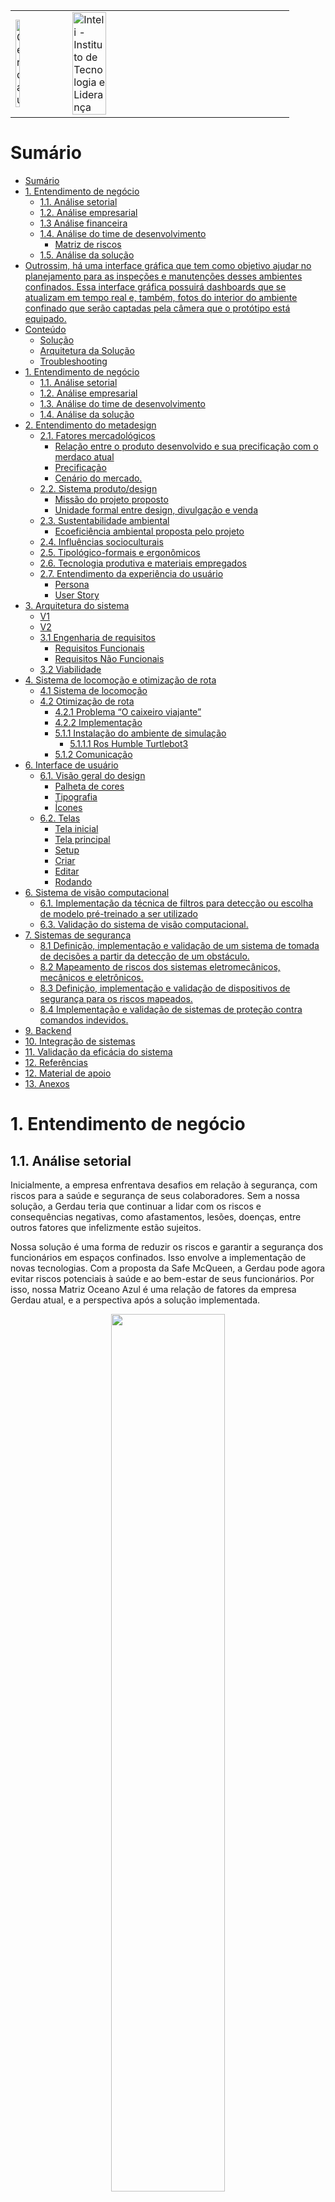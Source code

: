 <table>
<tr>
<td>
<a href= "https://www2.gerdau.com.br/"><img src="https://upload.wikimedia.org/wikipedia/commons/thumb/8/89/Gerdau_logo_%282011%29.svg/1200px-Gerdau_logo_%282011%29.svg.png" alt="Gerdau" border="0" width="30%"></a>
</td>
<td><a href= "https://www.inteli.edu.br/"><img src="https://www.inteli.edu.br/wp-content/uploads/2021/08/20172028/marca_1-2.png" alt="Inteli - Instituto de Tecnologia e Liderança" border="0" width="40%"></a>
</td>
</tr>
</table>

# Sumário

- [Sumário](#sumário)
- [1. Entendimento de negócio](#1-entendimento-de-negócio)
  - [1.1. Análise setorial](#11-análise-setorial)
  - [1.2. Análise empresarial](#12-análise-empresarial)
  - [1.3 Análise financeira](#13-análise-financeira)
  - [1.4. Análise do time de desenvolvimento](#14-análise-do-time-de-desenvolvimento)
      - [Matriz de riscos](#matriz-de-riscos)
  - [1.5. Análise da solução](#15-análise-da-solução)
- [Outrossim, há uma interface gráfica que tem como objetivo ajudar no planejamento para as inspeções e manutenções desses ambientes confinados. Essa interface gráfica possuirá dashboards que se atualizam em tempo real e, também, fotos do interior do ambiente confinado que serão captadas pela câmera que o protótipo está equipado.](#outrossim-há-uma-interface-gráfica-que-tem-como-objetivo-ajudar-no-planejamento-para-as-inspeções-e-manutenções-desses-ambientes-confinados-essa-interface-gráfica-possuirá-dashboards-que-se-atualizam-em-tempo-real-e-também-fotos-do-interior-do-ambiente-confinado-que-serão-captadas-pela-câmera-que-o-protótipo-está-equipado)
- [Conteúdo](#conteúdo)
    - [Solução](#solução)
    - [Arquitetura da Solução](#arquitetura-da-solução)
    - [Troubleshooting](#troubleshooting)
- [1. Entendimento de negócio](#1-entendimento-de-negócio-1)
  - [1.1. Análise setorial](#11-análise-setorial-1)
  - [1.2. Análise empresarial](#12-análise-empresarial-1)
  - [1.3. Análise do time de desenvolvimento](#13-análise-do-time-de-desenvolvimento)
  - [1.4. Análise da solução](#14-análise-da-solução)
- [2. Entendimento do metadesign](#2-entendimento-do-metadesign)
  - [2.1. Fatores mercadológicos](#21-fatores-mercadológicos)
      - [Relação entre o produto desenvolvido e sua precificação com o merdaco atual](#relação-entre-o-produto-desenvolvido-e-sua-precificação-com-o-merdaco-atual)
      - [Precificação](#precificação)
    - [Cenário do mercado.](#cenário-do-mercado)
  - [2.2. Sistema produto/design](#22-sistema-produtodesign)
      - [Missão do projeto proposto](#missão-do-projeto-proposto)
      - [Unidade formal entre design, divulgação e venda](#unidade-formal-entre-design-divulgação-e-venda)
  - [2.3. Sustentabilidade ambiental](#23-sustentabilidade-ambiental)
      - [Ecoeficiência ambiental proposta pelo projeto](#ecoeficiência-ambiental-proposta-pelo-projeto)
  - [2.4. Influências socioculturais](#24-influências-socioculturais)
  - [2.5. Tipológico-formais e ergonômicos](#25-tipológico-formais-e-ergonômicos)
  - [2.6. Tecnologia produtiva e materiais empregados](#26-tecnologia-produtiva-e-materiais-empregados)
  - [2.7. Entendimento da experiência do usuário](#27-entendimento-da-experiência-do-usuário)
    - [Persona](#persona)
    - [User Story](#user-story)
- [3. Arquitetura do sistema](#3-arquitetura-do-sistema)
    - [V1](#v1)
    - [V2](#v2)
  - [3.1 Engenharia de requisitos](#31-engenharia-de-requisitos)
    - [Requisitos Funcionais](#requisitos-funcionais)
    - [Requisitos Não Funcionais](#requisitos-não-funcionais)
  - [3.2 Viabilidade](#32-viabilidade)
- [4. Sistema de locomoção e otimização de rota](#4-sistema-de-locomoção-e-otimização-de-rota)
  - [4.1 Sistema de locomoção](#41-sistema-de-locomoção)
  - [4.2 Otimização de rota](#42-otimização-de-rota)
    - [4.2.1 Problema “O caixeiro viajante”](#421-problema-o-caixeiro-viajante)
    - [4.2.2 Implementação](#422-implementação)
    - [5.1.1 Instalação do ambiente de simulação](#511-instalação-do-ambiente-de-simulação)
      - [5.1.1.1 Ros Humble Turtlebot3](#5111-ros-humble-turtlebot3)
    - [5.1.2 Comunicação](#512-comunicação)
- [6. Interface de usuário](#6-interface-de-usuário)
  - [6.1. Visão geral do design](#61-visão-geral-do-design)
      - [Palheta de cores](#palheta-de-cores)
      - [Tipografia](#tipografia)
      - [Ícones](#ícones)
  - [6.2. Telas](#62-telas)
      - [Tela inicial](#tela-inicial)
      - [Tela principal](#tela-principal)
      - [Setup](#setup)
      - [Criar](#criar)
      - [Editar](#editar)
      - [Rodando](#rodando)
- [6. Sistema de visão computacional](#6-sistema-de-visão-computacional)
  - [6.1. Implementação da técnica de filtros para detecção ou escolha de modelo pré-treinado a ser utilizado](#61-implementação-da-técnica-de-filtros-para-detecção-ou-escolha-de-modelo-pré-treinado-a-ser-utilizado)
  - [6.3. Validação do sistema de visão computacional.](#63-validação-do-sistema-de-visão-computacional)
- [7. Sistemas de segurança](#7-sistemas-de-segurança)
  - [8.1 Definição, implementação e validação de um sistema de tomada de decisões a partir da detecção de um obstáculo.](#81-definição-implementação-e-validação-de-um-sistema-de-tomada-de-decisões-a-partir-da-detecção-de-um-obstáculo)
  - [8.2 Mapeamento de riscos dos sistemas eletromecânicos, mecânicos e eletrônicos.](#82-mapeamento-de-riscos-dos-sistemas-eletromecânicos-mecânicos-e-eletrônicos)
  - [8.3 Definição, implementação e validação de dispositivos de segurança para os riscos mapeados.](#83-definição-implementação-e-validação-de-dispositivos-de-segurança-para-os-riscos-mapeados)
  - [8.4 Implementação e validação de sistemas de proteção contra comandos indevidos.](#84-implementação-e-validação-de-sistemas-de-proteção-contra-comandos-indevidos)
- [9. Backend](#9-backend)
- [10. Integração de sistemas](#10-integração-de-sistemas)
- [11. Validação da eficácia do sistema](#11-validação-da-eficácia-do-sistema)
- [12. Referências](#12-referências)
- [12. Material de apoio](#12-material-de-apoio)
- [13. Anexos](#13-anexos)

# 1. Entendimento de negócio

## 1.1. Análise setorial

<p>Inicialmente, a empresa enfrentava desafios em relação à segurança, com riscos para a saúde e segurança de seus colaboradores. Sem a nossa solução, a Gerdau teria que continuar a lidar com os riscos e consequências negativas, como afastamentos, lesões, doenças, entre outros fatores que infelizmente estão sujeitos.</p>
<p>Nossa solução é uma forma de reduzir os riscos e garantir a segurança dos funcionários em espaços confinados. Isso envolve a implementação de novas tecnologias. Com a proposta da Safe McQueen, a Gerdau pode agora evitar riscos potenciais à saúde e ao bem-estar de seus funcionários. Por isso, nossa Matriz Oceano Azul é uma relação de fatores da empresa Gerdau atual, e a perspectiva após a solução implementada.</P>

<p align="center"><img src="https://github.com/2023M6T2-Inteli/Grupo02/blob/main/media/artefatos_negocios/matriz_oceano_azul-1.png" width="60%"></p>
<ul>
  <li><b>Reduzir</b></li>
  Inovação: Reduzir a necessidade de equipamentos ou processos obsoletos no processo.<br>
  Segurança: Reduzir riscos e situações de perigo que os colaboradores enfrentam 
  
  <li><b>Eliminar</b></li>
  Sustentabilidade: Eliminar o uso de materiais prejudiciais ao meio ambiente na solução, utilizando materiais sustentáveis e com baixo impacto ambiental.
  
  <li><b>Aumentar</b></li>
  Tecnologia: Oferecer uma solução com tecnologia de ponta que facilite o trabalho dos funcionários.<br>
  Segurança: Aumentar a eficiência da solução no que se refere à segurança dos funcionários em espaços confinados.<br>
  Custos: Pode haver um aumento no custo inicial de implementação, porém, a longo prazo, a empresa terá redução de riscos e pode trazer benefícios para a imagem da empresa e, consequentemente, suas receitas.<br>
  Qualidade: A qualidade do serviço pode não aumentar. Todavia, a qualidade da experiência do funcionário pode ser aumentada, já que eles terão mais confiança e segurança em seu trabalho.
  
  
  <li><b>Criar</b></li>
  Perenidade: Criar uma solução que seja durável e de fácil manutenção.<br>
  Conforto: Criar um ambiente de trabalho mais confortável para os funcionários que precisam trabalhar em espaços confinados. Já que a segurança em ambientes confinados pode ser uma fonte de estresse e desconforto. Além de demonstrar a preocupação da empresa quanto a saúde deles.<br>
  Tecnologia: Com esse protótipo inicial é possível criar tecnologias mais avançadas; sistemas de monitoramento, sensores, até realidade virtual, o que pode ser visto como um diferencial tecnológico em relação à concorrência
</ul>

## 1.2. Análise empresarial

(Matriz SWOT)

## 1.3 Análise financeira

A análise financeira de um projeto visa mostrar a um parceiro de negócios que sua implementação é viável do ponto de vista financeiro, complementando a precificação. Nesse contexto, a mitigação do risco de acidentes no ambiente de trabalho foi considerada a forma de viabilizar o projeto. Com isso, os funcionários estariam mais protegidos em relação à entrada em ambientes confinados, o que reduziria o risco de acidentes e, consequentemente, os custos associados, como despesas médicas, indenizações, reparação de danos e perda de produtividade. Além disso, os custos indiretos, como danos à reputação e perda de negócios, também seriam minimizados.
Os acidentes no ambiente de trabalho não geram apenas custos financeiros diretos e indiretos, mas também podem ter um impacto negativo na moral e produtividade dos funcionários. Somado ao fato de que os funcionários podem precisar lidar com a interrupção do trabalho enquanto o acidente é investigado e resolvido, o que pode levar à perda de produtividade.
Em contrapartida, a implementação de políticas de segurança eficazes pode ter um impacto positivo na moral e produtividade dos funcionários. Ademais, uma cultura de segurança positiva pode levar a uma maior colaboração e comunicação entre os funcionários, o que pode melhorar a eficiência e a qualidade do trabalho. Portanto, investir em medidas preventivas e políticas de segurança eficazes é uma forma de proteger os funcionários, reduzir os custos associados a acidentes no ambiente de trabalho e melhorar a moral e produtividade da equipe. Dessa forma, é possível garantir a saúde e segurança dos funcionários e evitar custos desnecessários para a empresa, tornando a implementação do projeto financeiramente viável e positiva para todos os envolvidos.
Foi realizada uma pesquisa com o objetivo de coletar informações quantitativas sobre os custos dos acidentes de trabalho, a fim de embasar a abordagem proposta na análise financeira. O grupo teve como prioridade os dados relacionados aos acidentes sofridos pelos funcionários da empresa, incluindo desde casos leves até os mais graves. Além disso, foram levantadas informações sobre as multas decorrentes da emissão de gases durante o processo de fundição do aço, que é a principal atividade realizada pela Gerdau. Com base nas pesquisas realizadas na internet, foi elaborada uma planilha de preços que mostra o custo de alguns acidentes que poderiam ser evitados pela empresa ao adotar soluções preventivas.

<img src="../media/artefatos_negocios/numeros_analise.jpeg"></img>
fontes: Indenização por acidente de trabalho: valor, requisitos e como receber (2023):
https://mdn.adv.br/indenizacao-por-acidente-de-trabalho/#:~:text=Para%20a%20CLT%2C%20o%20valor,com%20a%20gravidade%20da%20situa%C3%A7%C3%A3o.

Tabelas de Preços de Referência para Cálculo de Multas Ambientais divulgadas pela Companhia Ambiental do Estado de São Paulo (Cetesb) em 2021:
(https://cetesb.sp.gov.br/legislacao-e-normas/).

## 1.4. Análise do time de desenvolvimento

#### Matriz de riscos

Uma matriz de riscos é uma ferramenta utilizada para avaliar e gerenciar os riscos e oportunidades envolvidos em um projeto, atividade ou processo. Ela ajuda a identificar e avaliar os potenciais riscos e a probabilidade de sua ocorrência, bem como o impacto que eles podem exercer sobre o projeto ou atividade. A matriz também pode ajudar a definir a prioridade das ações correspondentes ao gerenciamento do projeto, indicando quais riscos devem ser tratados com maior urgência, por exemplo. Além disso, no projeto em questão, a criação da matriz visa apresentar ao parceiro o que a equipe imagina enfrentar e pensar em conjunto em maneiras de mitigar os riscos, bem como aproveitar as oportunidades existentes.
<img src="../media/artefatos_negocios/matriz_riscos.png"></img>

## 1.5. Análise da solução

<p align="center"><img src="../media/artefatos_negocios/proposta_de_valor.png" width="60%"></p>
Nossa proposta de valor consiste em uma solução que contempla os seguintes serviços: 
<ul>
  <li> Simulação do trajeto de um robô seguidor e seus dados de sensores para medição atmosférica</li>
  <li> Interface gráfica com um dashboard interativo para os dados captados </li>
  <li> Protótipo de robô seguidor focado no funcionamento dos sensores </li>
</ul>
Essa solução consegue mitigar as principais dores do cliente: a segurança do operador que realiza a manutenção e a dificuldade em avaliar se há riscos ao colaborador sem entrar no ambiente confinado. Essas dores são sanadas graças aos sensores que identificam a presença e a quantidade de componentes gasosos tóxicos, inflamáveis e seu nível de perigo no local; além do fato de que o protótipo verificará o ambiente primeiro, perdendo a necessidade de um colaborador se arriscar dentro dos ambientes confinados.

Outrossim, há uma interface gráfica que tem como objetivo ajudar no planejamento para as inspeções e manutenções desses ambientes confinados. Essa interface gráfica possuirá dashboards que se atualizam em tempo real e, também, fotos do interior do ambiente confinado que serão captadas pela câmera que o protótipo está equipado.

### Solução 

<br>

<p align="center"><img src="../media/interface_usuario/logo_equipe.png" width="40%"></img></p>

<h5 align="center"> Logo da equipe Safe Mc Queen </h5>  

<br>

O objetivo do desenvolvimento é construir uma simulação de um robô capaz de se mover em ambientes de espaço confinado e áreas de difícil acesso. O robô terá a capacidade de coletar dados a partir dos sensores (principalmente de oxigênio e outros gases), também irá utilizar filmagens para apoiar na inspeção prévia da estrutura e no suporte  na execução das atividades planejadas. 

<br> 

Para alcançar esse objetivo, foi adotada uma metodologia abrangente no desenvolvimento da solução, que envolve diferentes aspectos. Na parte da simulação  existe o controle do robô e seus periféricos, esse tópico lida  primordialmente com a comunicação entre os componentes e a simulação do robô. Além disso, foi utilizado o ROS2, que é um framework de robótica que permite a comunicação entre o sistema, consequentemente ele também permite a simulação do robô, o que permite testar como seria o comportamento do robô mesmo apenas com o ambiente virtual antes de sua implementação física. 

<br> 

### Arquitetura da Solução

<br>

<p align="center"><img src="https://github.com/2023M6T2-Inteli/Grupo02/blob/main/media/arquitetura_sistema/diagrama_solu%C3%A7%C3%A3ov2.drawio.png?raw=true" width="60%"></img></p>

<h5 align="center"> Arquitetura da Solução </h5>  

<br>

 A arquitetura do projeto é composta por duas partes distintas. A primeira parte envolve o sistema responsável pelo controle do robô e seus periféricos. Essa parte abrange a comunicação entre os diferentes componentes do sistema, bem como a simulação do robô. Para realizar essas funcionalidades, utiliza-se o ROS2, um framework de robótica que facilita a comunicação entre os componentes do sistema e permite a simulação do robô. Essa abordagem é vantajosa, pois possibilita o desenvolvimento e teste do sistema sem a necessidade de um robô físico.
<br> 

A segunda parte da arquitetura consiste em uma solução web, que permite a visualização dos dados coletados pelo robô. Essa parte do sistema é desenvolvida utilizando o React, um framework de desenvolvimento web, o Flask, um framework de desenvolvimento web para Python, e o SQLite, um banco de dados embarcado. Para ser possível o funcionamento do projeto mesmo com a restrição de acesso constante à internet por parte do robô, foi implementado um banco de dados embarcado para armazenar os dados coletados pelo robô. Além disso, agora o robô envia os dados para o banco de dados apenas ao final da rota. 
  <br> 

Adicionalmente, está sendo considerado o uso de uma bridge entre o ROS2 e o WebSocket, permitindo que o robô envie os dados para a aplicação web de forma mais eficiente. Essa integração proporcionará uma comunicação direta entre o sistema ROS2 e a aplicação web, possibilitando o monitoramento real dos dados coletados pelo robô. Diante desse cenário e levando em consideração a limitação de acesso constante à internet pelo robô, a  introdução de um banco de dados embarcado para armazenamento dos dados coletados e a possível integração entre ROS2 e WebSocket foi primordial, e visa pri otimizar a coleta e visualização dos dados, contribuindo para a eficiência e funcionalidade do sistema como um todo.

<br> 

### Troubleshooting

<br> 

| Problema | Possível solução |
| --- | --- |
| Quando a a carga da bateria estiver acabando | Antes da atividade ocorrer, é necessário a implementação do carregamento da bateria ao menos com 2 horas de antecedência. Caso essa averiguação for feita durante algum procedimento de inspeção é recomendado que haja uma interrupção das tarefas programadas. |
| LIDAR com a resíduos na frente  | Como há a possibilidade de que nos ambientes confinados podem ou não ter algum tipo de resíduo é necessário fazer uma manutenção contínua, antes, durante e após a realização da detecção de objetos. |
| Perder alguma peça no caminho | Embora seja um risco de baixa probabilidade, existe a possibilidade de que alguma peça do robô, como parafusos ou componentes, nesse caso, a recomendação é que seja feita uma averiguação sobre a integridade física do robô  antes e depois da vistoria.  |
| Perda de conectividade | Esperar a inspeção a terminar por completo para depois verificar os dados obtidos ao final da inspeção. |

<br/>

#### Relação entre o produto desenvolvido e sua precificação com o merdaco atual

O produto será desenvolvido com a principal função de simular virtualmente a movimentação de um robô que, por sua vez, irá estar em um espaço confinado com objetivo primordial de captar informações sobre o ambiente atmosférico. Atualmente, a Confederação Nacional da Indústria (CNI) realizou um estudo para mapear os principais níveis de automação industrial do Brasil, aproximadamente 19% das indústrias já possuem sistemas integrados de engenharia, aumentando, portanto, sua produtividade e garantindo a segurança humana em trabalhos com altos riscos. Em 2022, foram contabilizados três milhões de robôs operando em indústrias em todo o mundo, ao total foram mais de US$ 13,2 bilhões investidos nos últimos anos para a instalação desses projetos robóticos. Especificamente, com o robô a ser utilizado para a solução descrita acima, não irá ultrapassar US$ 1000, é notório, portanto, que o valor investido não é exageradamente elevado, visto que, hoje tem robôs no mercado que custam mais milhões de dólares.

#### Precificação

O processo de precificação acontece com o objetivo primordial de levantar os dados financeiros sobre os serviços necessários para a implementação da solução, de modo que, seja visível o preço dos materiais utilizados, por exemplo: o modelo do robô, taxa de importação, os sensores atmosféricos a serem utilizados, a câmera, etc , as ferramentas digitais usadas no desenvolvimento do projeto que podem incluir algum gasto, por exemplo: o uso do figma e canva pro , o valor que será necessário para o treinamento dos funcionários para terem uma adaptação melhor com o sistema, e se tiver, acrescentar à soma outros fatores que necessitem investimentos para a implementação da solução ocorrer de maneira qualitativamente satisfatória.

### Cenário do mercado.

A indústria mundial da produção de aço, por séculos, tem se valorizado pela produção de um material resistente e durável, ganhando um importante espaço no avanço da sociedade, permitindo-nos construir pontes, ferrovias, navios e arranha-céus. Com a demanda crescente de aço, o setor consolidou um histórico de aumentos em sua capacidade, volume e valor.
O aço é importante pelas indústrias que fazem seu uso. Ele está presente na construção civil, na industria automobilística, nas forças armadas e em demais setores. O produto processado é usado na criação de diversos produtos do cotiano, como geladeiras, máquinas de lavar, trens e bisturis cirúrgicos.
Há uma preocupação relativa ao aspecto ecológico por parte da indústria, que tem explorado significativamente o conceito de aço verde – alternativa inovadora constituída pela fabricação de aço sem a necessidade do uso de combustíveis fósseis e pelo uso efetivo da sucata de metal. Dentre outras inovações dessa área, destaca-se o aumento da automatização de processos, com o uso de AGVs em tarefas de risco, diminuindo o erro humano em acidentes ecológicos.
O mercado nacional contou com um forte crescimento durante a pandemia de Covid-19, fazendo contra ponto ao setor nesse mesmo período. “Apesar da montanha-russa que foi 2022, foi um bom ano para o setor. Tanto que, em termos de vendas internas, este foi o quarto melhor da década”, resumiu o presidente-executivo do Aço Brasil, Marco Polo de Mello Lopes. Atualmente a área já não está mais em constante crescimento, apresentando um recuo em sua produção, que em fevereiro fechou em 2,5 milhões de toneladas, representando uma queda de 4,9%.

## 2.2. Sistema produto/design

#### Missão do projeto proposto

O propósito do projeto elaborado para a Gerdau relaciona-se à crescente atenção da empresa aos aspectos de segurança que envolvem seus funcionários e colaboradores. Sabendo-se que um desejo da instituição é evitar a exposição ao risco nos espaços confinados com os quais a Gerdau trabalha, evidencia-se o desafio de projetar uma solução capaz de informar, de maneira precisa, as condições atmosféricas do espaço a ser inspecionado. A missão do projeto está diretamente relacionada à visão institucional da Gerdau, que tem como princípios a valorização da segurança e inovação.

#### Unidade formal entre design, divulgação e venda

A princípio, será concebida uma simulação virtual do veículo autônomo guiado atuando sobre um espaço confinado genérico. Desse modo, será possível estudar a viabilidade da construção de um protótipo físico que atenda aos requisitos da empresa. É ideal que o protótipo seja capaz de reproduzir os resultados obtidos por meio da simulação. Além disso, é de fundamental importância que o protótipo seja escalável — requisito imperativo para a implementação do produto por parte do cliente. O produto desenvolvido, portanto, será apresentado ao mercado como ferramenta de apoio à manutenção da segurança do trabalho, cumprindo o papel de inspecionar de forma eficaz os ambientes confinados que ofereçam potenciais riscos em casos de intervenção humana. Espera-se tornar evidente a qualidade do produto por meio de demonstrações de seu funcionamento, desde sua configuração no ambiente industrial em que será utilizado até a geração do relatório referente à inspeção feita. Os diferenciais da solução, como a possibilidade de análise de imagens computacionais e controle do veículo via interface, também serão destacados. Será imprescindível, por fim, tratar de maneira transparente o processo de produção do veículo, evidenciando os aspectos que funcionam e os pontos de melhoria para implementação futura.

## 2.3. Sustentabilidade ambiental

#### Ecoeficiência ambiental proposta pelo projeto

O projeto em parceria com a Gerdau tem como objetivo alcançar a ecoeficiência de forma indireta, evitando impactos ambientais prejudiciais ao entorno da instalação da Gerdau. Uma das soluções propostas é o uso de Veículos Autônomos Guiados (AGVs) para monitorar regularmente as tubulações de gás e prevenir possíveis acidentes que possam contaminar o meio ambiente e afetar a saúde humana. Além disso, o uso de energia elétrica em vez de combustíveis fósseis torna essa solução ainda mais vantajosa para o meio ambiente.

O grupo também propôs uma solução visando ser mais ecoeficiente, que poderia ser aplicada em um projeto com fins lucrativos em parceria com a Gerdau. Em vez de vender diretamente um robô fabricado para o parceiro de negócio, a solução seria oferecer o robô como serviço de assinatura. Dessa forma, o parceiro ainda veria vantagens econômicas em contratar o serviço, já que o manteria sempre atualizado e contaria com o suporte mais assertivo, enquanto o grupo reduziria o uso de recursos naturais ao evitar a compra de mais um robô. Em resumo, o uso de veículos autônomos não apenas contribui para a ecoeficiência e a redução de danos ambientais, mas também torna os procedimentos de inspeção mais eficientes e seguros.

## 2.4. Influências socioculturais

## 2.5. Tipológico-formais e ergonômicos

## 2.6. Tecnologia produtiva e materiais empregados

## 2.7. Entendimento da experiência do usuário

### Persona

<p align="center"><img src="../media/artefatos_negocios/persona.png" width="60%"></img></p>
A persona foi criada para ajudar a entender as necessidades e os desejos do público alvo para a solução de automação industrial que foi apresentada, ela é um personagem fictício, doravante, com informações reais fornecidas pelos representantes da Gerdau. Nesse caso, especificamente,  Joana é técnica em segurança do trabalho, realiza atividades de alto risco, e, portanto, está sempre com equipamentos de proteção individual, sobretudo, por serem ainda atividades arriscadas, compreende que é um trabalho bastante delicado. Com a implementação da solução em desenvolvimento , Joana teria que aprender a supervisionar o trabalho do robô, deixando para ele concluir a etapa mais perigosa e garantindo que seu desempenho nas demais responsabilidades do processo de inspeção do ambiente confinado estivessem ocorrendo de forma correta.

### User Story

# 3. Arquitetura do sistema

### V1

<p align="center"><img src="https://github.com/2023M6T2-Inteli/Grupo02/blob/main/media/arquitetura_sistema/diagrama_solu%C3%A7%C3%A3ov1.drawio.png?raw=true" width="60%"></img></p>

Atualmente nossa arquitetura pode ser dividia em 2 partes:
A primeira envolve todo o sistema que controla o robo e seus periféricos, esse parte lida com a comunicação entre os componentes e a simulação do robo, essa parte é feita utilizando o ROS2, que é um framework de robótica que permite a comunicação entre os componentes do sistema, além disso ele também permite a simulação do robo, o que facilita o desenvolvimento do sistema, pois não é necessário ter um robo fisico para testar o sistema. A segunda parte é uma solução web que permite a visualização dos dados coletados pelo robo, essa parte é feita utilizando o React, que é um framework de desenvolvimento web, flask que é um framework de desenvolvimento web para python e sqlite.

### V2

<p align="center"><img src="https://github.com/2023M6T2-Inteli/Grupo02/blob/main/media/arquitetura_sistema/diagrama_solu%C3%A7%C3%A3ov2.drawio.png?raw=true" width="60%"></img></p>

Atualizamos nossa arquitetura para levar em conta que o robô não terá acesso a internet de forma constante por isso precisamos de um banco de dados embarcado para armazenar os dados coletados pelo robô, além disso agora o robo só manda dara os dados para o bancos de dados ao final da rota. Além disso estamos considerando usar uma bridge entre o ros2 e a websocket para que o robo possa mandar os dados para a aplicação web.

## 3.1 Engenharia de requisitos

A engenharia de requisitos tem como objetivo promover em frases curtas e objetivas funcionalidades e características específicas do sistema, assim, atendendo as necessidades e expectativas do usuário, cumprir as especificações técnicas, a conformidades com as regulamentações e o padrão de qualidade aplicável em cada etapa do projeto.

### Requisitos Funcionais

Tem como objetivo primordial descrever as principais funcionalidades e características específicas da interação do sistema robótico. Como: a configuração do intervalo de distância entre os pontos de medição, a transmissão das informações para o relatório e o armazenamento dos dados atmosféricos por meio de sensores.

1. Anteriormente ao processo de entrada aos espaços confinados, o robô será configurado para a definição do intervalo de distância entre os pontos da medição.

2. Após a concretização das medições, o robô enviar as informações para o relatório que poderá ser acessado via interface gráfica.

3. O armazenamento de dados atmosféricos referentes aos espaços confinados serão conletados por meio de sensores.

### Requisitos Não Funcionais

Tem como objetivo primordial descrever aspectos mais generalizados, como desempenho na usabilidade e segurança do sistema, não são diretamente relacionados às funcionalidades mas sim à eficiência e eficácia em relação ao usuário final da aplicação. Incluindo: a comunicação entre o robô e o Backend usando a arquitetura publisher/subscriber, a coordenação da simulação e protótipo por meio do sistema ROS2, a capacidade de armazenar arquivos de imagem e vídeo por meio da câmera, o uso de sensores de medição atmosférica e a escolha de tecnologias específicas para o armazenamento de dados não relacionais e a construção do Frontend.

1. Os dados necessários para o sistema serão enviados para o Backend pelo ROS2 usando a arquitetura publisher/subscriber.

2. Tanto a simulação quanto o protótipo serão coordenados por meio do sistema ROS2.

3. Com o auxílio de uma câmera, o sistema será capaz armazenar arquivos de imagens e/ou vídeos.

4. O robô contará com sensores de medição atmosférica, tais como de pressão, de temperatura e de umidade.

5. Será utilizado MongoDB para o armazenamento de dados não relacionais.

6. Será utilizado React para a construção do Frontend.

## 3.2 Viabilidade

Viabilidade Técnica

A viabilidade técnica, refere-se a possibilidade de implementar na prática a solução arquitetada, levando em consideração os recursos técnicos a serem utilizados ao decorrer do tempo necessário para a construção do protótipo final. Nesse sentido, é necessário que o projeto passe por pelas seguintes etapas para garantir sua viabilidade técnica:

1. Identificar as ferramentas digitais necessárias: especificamente no desenvolvimento dessa solução, é primordial o uso das seguintes tecnologias digitais: ROS2 (um conjunto de ferramentas e bibliotecas e nos permitirá integrar todo o sistema operacional para termos um ambiente robótico integrado e fundamentalmente composto pelo o Ubuntu e o TurtleSim) , Ubuntu (utilização da ferramenta que ele oferece para a simulação em 2D de robôs, o TurtleSim), mongoDB (programa de banco de dados orientado a documentos) , React JS (framework para desenvolvimento de front-end) e Gazebo (ferramenta de simulação do 3D para o sistema robótico).

2. Identificar os principais componentes físicos necessários: especificamente no desenvolvimento dessa solução, é primordial o uso dos seguintes componentes eletrônicos: robô TurtleBot 3 Burger, o sensor MQ-135 para mensurar a taxa de gases tóxicos, o sensor Bme-280 que tem como principal função a medição de temperatura, e para ser acoplado no robô a câmera para Raspberry Pi.

3. Alinhamento de conhecimento da equipe desenvolvedora da solução: para um melhor compartilhamento de conteúdo a ser colocado em prática, é necessário a garantia de que o projeto em todas as vertentes esteja em conformidade com o padrão de verificação e regulamentação técnicas viáveis, dado a boa documentação de tudo que for feito, a construção de um manual do usuário bem interativo, a integração do backend ocorrendo de forma correta, o controle da plataforma robótica e o sistema de segurança com a visão computacional sendo executado sem erros no sistema. Para a realização de todos os tópicos anteriores, é primordial um cruzamento de ideias e um bom desenvolvimento profissional da equipe.

4. Mapear possíveis desafios técnicos e proporcionar soluções, por exemplo, caso ocorra falha em algum sensor físico, é necessário um planejamento de um plano B, ter um segundo sensor para usar em casos de substituições.


# 4. Sistema de locomoção e otimização de rota

## 4.1 Sistema de locomoção

<p>&nbsp;&nbsp;&nbsp;&nbsp;&nbsp;&nbsp;Foi desenvolvido um algoritmo para a segunda entrega da sprint, com o objetivo de fazer o robô se movimentar até um ponto desejado utilizando ângulos de Euler. O algoritmo utiliza o odômetro para obter os ângulos do robô e do ponto de destino, e então realiza uma subtração contínua desses ângulos até que a diferença esteja dentro de uma faixa aceitável de tolerância. Enquanto o robô estiver dentro dessa faixa, ele se move em direção ao ponto de destino. A lista de pontos é fornecida com coordenadas (x, y, z) e seus respectivos valores.
<br>
<br>
<img src="../media/c%C3%B3digo_prints/pontos.png"></img>
<br>
<br>
&nbsp;&nbsp;&nbsp;&nbsp;&nbsp;&nbsp;O controle do robô é feito através da subscrição do tópico '/odom' para obter os valores do odômetro, e da publicação no tópico 'cmd_vel' para enviar os comandos de velocidade.
<br>
<br>
<img src="../media/c%C3%B3digo_prints/topics.png"></img>
<br>
<br>
&nbsp;&nbsp;&nbsp;&nbsp;&nbsp;&nbsp;A função listener_callback recebe os valores do odômetro e os converte utilizando a biblioteca "tf_transformations" para obter os ângulos de Euler.
A função publisher_callback realiza a subtração entre os ângulos de posição do robô e o ângulo do ponto de destino. Além disso, ela avança para o próximo ponto da lista quando o ponto atual é alcançado. Todas essas funções são chamadas e executadas no main.
<br>
<br>
<img src="../media/c%C3%B3digo_prints/funcoes.png"></img>
<br>
<br>
&nbsp;&nbsp;&nbsp;&nbsp;&nbsp;&nbsp; No entanto, o grupo identificou uma limitação no código em relação à passagem de uma lista de pontos desordenados. O algoritmo foi projetado para otimizar o movimento até um ponto específico, mas não lida adequadamente para gerar uma sequência lógica e otimizada dos pontos. Para resolver esse problema, o grupo implementou um código complementar que aborda essa questão, conforme explicado no tópico a seguir.

&nbsp;&nbsp;&nbsp;&nbsp;&nbsp;&nbsp;Além disso, como plano de contingência, o grupo decidiu incorporar a biblioteca "navigation2" do ROS2 como entrega da segunda sprint. O "navigation2" é um pacote de software de código aberto que permite a navegação autônoma de robôs móveis em ambientes complexos. Ele possui vantagens, como desvio efetivo de obstáculos e otimização de rotas. No entanto, também apresenta desvantagens, como uma interface gráfica mais complexa e a necessidade de realizar o mapeamento manual do ambiente para obter rotas otimizadas entre pontos de partida e chegada.

&nbsp;&nbsp;&nbsp;&nbsp;&nbsp;&nbsp;Em resumo, o grupo desenvolveu um algoritmo inicial para mover o robô até um ponto específico, mas identificou limitações em relação à sequência dos pontos. Para abordar essa questão, um código complementar foi implementado. Além disso, como plano de contingência, o grupo considerou a utilização da biblioteca "navigation2" para oferecer recursos avançados de navegação autônoma, mas também ciente das complexidades e requisitos de mapeamento associados a ela.

</p>

## 4.2 Otimização de rota
<br>
<p>&nbsp;&nbsp;&nbsp;&nbsp;&nbsp;&nbsp; Primeiramente, para a construção e formulação dos passos necessários para a implementação das rotas e suas principais otimizações, foi utilizado o contexto do problema caixeiro-viajante que estabelece variáveis primordiais para a compreensão de como foi feita a otimização das rotas que passam pelo robô. A seguir, está descrito detalhes do enigma citado, o algoritmo para o aprimoramento do trajeto e a decisão de qual será o caminho que possibilita o aprimoramento do percurso robótico apresentado no tópico anterior do projeto com a utilização do Gazebo. 

<br>

### 4.2.1 Problema “O caixeiro viajante” 
<br>
&nbsp;&nbsp;&nbsp;&nbsp;&nbsp;&nbsp; O problema em questão consiste na busca de uma resolução de em uma série de pontos pré estabelecidos, que o caixeiro necessita passar em todos eles levando sempre a menor distância possível e após seguir o trajeto ele regressará ao ponto de origem. 

&nbsp;&nbsp;&nbsp;&nbsp;&nbsp;&nbsp; Para a construção de circuitos, é possível recorrer a alguns métodos, um exemplo seria o método do vizinho mais próximo e  priorizar assim a escolha do ponto mais próximo até que todos os pontos sejam visitados. Outro método e o que foi aplicado é o algoritmo de Dijkstra. O algoritmo considera um conjunto S de menores caminhos, iniciado com um vértice inicial I. A cada passo do algoritmo busca-se nas adjacências dos vértices pertencentes a S aquele vértice com menor distância relativa a I e adiciona-o a S e, então, repetindo os passos até que todos os vértices alcançáveis por I estejam em S. Arestas que ligam vértices já pertencentes a S são desconsideradas. Dessa forma, calculando o caminho de custo mínimo entre as vértices do grafo. 
<br>
<br>

### 4.2.2 Implementação 
  
A biblioteca networkx implementa  este algoritmo na função traveling_salesman que foi utilizada pelo grupo. Começamos transformando os pontos em nodos e criando arestas entre todos os vértices, futuramente o usuário poderá escolher as arestas. Após isso calculamos as distâncias entre os pontos para definir os pesos entre as arestas.
</p> 

<br>
<img src="../media/integracao_rotas/code.png">
<br>
<br>

### 4.3 Instalação do ambiente de simulação
Para abrir este projeto você necessita das seguintes ferramentas:

#### 4.3.1 Ros Humble Turtlebot3
Para instalar esse pacote, abra o terminal do ubuntu e execute:

```sudo apt install ros-humble-turtlebot3*```

Isso instalará todos os pacotes necessários para executar o Gazebo, o ambiente de simulação que utilizamos.
Por fim, execute no terminal do ubuntu para verificar se foi instalado corretamente:

```gazebo```

Em caso de erros, consulte a documentação de instalação do ros2 humble: [Documentação](https://docs.ros.org/en/humble/Installation/Ubuntu-Install-Debians.html).


### 4.4 Comunicação 
A comunicação entre a plataforma robótica móvel e o sistema de simulação integrada ao sistema operacional robótico é feita por meio do protocolo TCP/IP, onde os nós definidos em nosso script se comunicam entre os nós do sistema como *subcribers* (que se inscrevem nos tópicos dos nós do sistema para receberem as mensagens que eles enviam) ou *publishers* (que publicam mensagens nos tópicos do sistema para executar comandos no robô, por exemplo).

Por enquanto, usamos os tópicos ```/odom```, para receber a posição atual do robô dentro do ambiente de simulação, e ```/cmd_vel```, para alterar a velocidade linear e angular do robô dentro do ambiente de simulação. Mas faremos uso de outros tópicos para receber as informações dos sensores que estão acoplados ao robô.

Essa interação entre os tópicos está descrita no diagrama de blocos abaixo, onde as setas pontilhadas indicam a direção das mensagens que são publicadas nos tópicos. 

<img src="../media/arquitetura_sistema/interacao_topicos.png">

<br>
<br>

# 6. Interface de usuário

## 6.1. Visão geral do design

<p>O sistema de design é uma coleção de elementos e padrões visuais que definem a aparência e a experiência do usuário em todo o projeto. Ele garante consistência e coesão em todas as telas e componentes, promovendo uma experiência de usuário unificada. A seguir, apresentamos os principais elementos do sistema de design:</p>

#### Palheta de cores

<p>A paleta de cores foi selecionada para transmitir a identidade visual da Gerdau. As cores utilizadas são:</p>

<li><b>Cor primária:</b> #004A8F</li>
<li><b>Cor secundária:</b> #F5F5F5</li>
<li><b>Cor de fundo:</b> #DAE2EA</li>
<li><b>Cor do texto (se fundo azul):</b> #FFFFFF</li>
<li><b>Cor do texto (se fundo branco):</b> #004A8F</li>

<p>O objetivo do grupo é utilizar essas cores em todo o projeto para manter a harmonia visual.</p>

#### Tipografia

<p>Acreditamos que seja importante compartilhar a tipografia, afinal ela tem um papel importante na legibilidade. As fontes selecionadas são:</p>

<li><b>Titulo:</b> Inter (Semi Bold, 36) </li>
<li><b>Subtítulo:</b> Inter (Semi Bold, 32) </li>
<li><b>Texto destaque:</b> Inter (Semi Bold, 18)</li>
<li><b>Texto padrão:</b> Inter (Regular, 20) </li>
<li><b>Texto descrição:</b> Inter (Regular, 14)</li>

<p>O objetivo do grupo é utilizar essas fontes em todas as telas para manter a consistência tipográfica.</p>

#### Ícones

<p>Os ícones fornecem representações visuais de elementos ou ações específicas. Utilizamos o plugin "Material Design Icons" para a maioria desse projeto. Alguns ícones relevantes incluem:</p>

<li><b>Ícone de mais:</b> Para adicionar</li>
<li><b>Ícone de lupa:</b> Para pesquisar</li>
<li><b>Ícone de pergaminho:</b> Para setup</li>
<li><b>Ícone de casa:</b> Para página inicial</li>
<li><b>Ícone de lápis:</b> Para editar</li>
<li><b>Ícone de play:</b> Para iniciar</li>
<li><b>Ícone de seta:</b> Para selecionar</li>
<li><b>Ícone de play:</b> Para iniciar</li>
<li><b>Ícone de x:</b> Para sair</li>

<p>Assim como nos tópicos anteriores, o objetivo do grupo é utilizar esses ícones no projeto para manter um padrão e facilitar a experiência do usuário de modo que fique mais intuitivo.</p>

## 6.2. Telas

<p>A seguir, apresentamos uma lista das telas principais do projeto, juntamente com uma breve descrição de suas funcionalidades:</p>

#### Tela inicial

<p align="center"><img src="../media/interface_usuario/tela_inicial.png" width="65%"></img></p>

<p>A tela inicial é a primeira informação que o usuário receberá. Essa é nossa página de boas vindas e após selecionar "iniciar", eles são redirecionados para a tela principal do aplicativo.</p>

#### Tela principal

<p align="center"><img src="../media/interface_usuario/registros_inspe%C3%A7%C3%B5es_vazio.png" width="65%"></img></p>

<p>Essa é nossa tela principal do aplicativo, o histórico de inspeções. No príncipio ela está vazia, mas a intenção é que após o usuário cadastrar e realizar inspeções, aqui será demonstrado as informações, como na imagem abaixo.</p>

<p align="center"><img src="../media/interface_usuario/registros_inspeções_preenchido.png" width="65%"></p>

<p>Aqui, os usuários podem checar as informações das inspeções realizadas com sua data e qual rota foi realizada.</p>

#### Setup

<p align="center"><img src="../media/interface_usuario/setup_vazio.png" width="65%"></p>

<p>A tela de setup permite que os usuários visualizem e editem suas informações de rota, criem novas rotas ou inicie a inspeção de uma rota. A ideia é que o botão de "Iniciar inspeção" esteja inativo, e somente após selecionar uma rota clicando no ícone de seta ">>" a rota selecionada seja carregada como no exemplo da imagem abaixo</p>

<p align="center"><img src="../media/interface_usuario/setup_selecionado.png" width="65%"></p>

#### Criar

<p align="center"><img src="../media/interface_usuario/modal_crie.png" width="65%"></p>

<p>Ao clicar no "Adicionar nova rota" uma modal surge para que o usuário envie a planta e crie sua rota.</p>

#### Editar

<p align="center"><img src="../media/interface_usuario/modal_edite.png" width="65%"></p>

<p>Ao clicar no lápis para editar uma rota, será aberta essa modal, semelhante a de criar, em que o usuário pode reorganizar a rota, alterar o nome, descrição e a imagem.</p>

#### Rodando

<p align="center"><img src="../media/interface_usuario/rodando.png" width="65%"></p>

<p>Essa página é carregada quando a simulação é iniciada. Com informações relevantes para o projeto</p>

# 7. Sistema de visão computacional
## 7.1. Implementação da técnica de filtros para detecção ou escolha de modelo pré-treinado a ser utilizado 
</br>

## 7.2 Validação do sistema de visão computacional.
<p> A fim de otimizar o processo de identificação de rachaduras, foi desenvolvido um filtro para ser aplicado sobre as imagens do dataset. O filtro em questão coloca em evidência o objeto a ser identificado, de modo a aumentar sua nitidez. Esse processo faz com que a possível rachadura a ser identificada se destaque na imagem em comparação com os outros elementos da figura. Motivado pelo objetivo de conferir a eficiência do filtro desenvolvido, o grupo construiu dois modelos distintos utilizando o Yolo V8: um que aplica o filtro às imagens do dataset, e um que não utiliza o filtro e processa as imagens puras.
</p>

<img scr="">

<img scr="">

<p> Desse modo, após a aplicação do filtro é notório que o resultado esperado de que ele atingisse uma métrica de averiguação depois que transformasse a imagem em preto e branco, pudesse também sintetizar com a diferença de contraste em pontos da imagem que tivesse com pouca luminosidade ou não. Outrossim para esse impasse, é justificável para que ocorra de fato uma melhora no processamento de identificação é necessário a melhoria dessa filtro, visto que, através dos dados fornecidos pelo o modelo, não foi possível identificar uma melhoria ou não no tratamento das imagens. </p>

</br>

# 8. Sistemas de segurança

## 8.1 Definição, implementação e validação de um sistema de tomada de decisões a partir da detecção de um obstáculo.

<p>A definição, implementação e validação de um sistema de tomada de decisões a partir da detecção de obstáculos são fundamentais para que nosso robô equipado com um sensor LIDAR e uma câmera, navegue de forma autônoma e evite colisões.</p>

<p>O sistema funciona da seguinte forma: o robô possui uma lista de metas predefinidas que precisa alcançar. Utilizando o sensor LIDAR, ele verifica continuamente se há obstáculos em seu caminho, essa é uma margem de segurança definida pela equipe. O LIDAR tem uma visão de todas as direções do robô. Todavia, ele só toma sua decisão de retornar quando detecta um obstáculo em sua frente. Quando o robô não detecta nenhum obstáculo próximo, ele segue em direção da meta atual. Ele calcula a diferença entre sua posição atual e a meta em termos de coordenadas x e y, determinando o ângulo necessário para girar em direção à meta. Se a diferença entre o ângulo atual e o ângulo desejado for maior que um limite predefinido, o robô gira no lugar para alinhar-se corretamente. Caso contrário, ele segue em linha reta em direção à meta até alcança-la e ao alcança-la, salva a posição em uma lista para retorno.</p>

<p>No entanto, quando o robô detecta um obstáculo próximo usando o sensor LIDAR, ele toma uma decisão para evitar a colisão. Nesse caso, o robô faz o caminho de volta, retornando para sua posição inicial. É importante que a todo o momento o LIDAR está nos fornecendo essas informações, assim é garantido que o robô navegue de forma eficiente e segura sem colisões.</p>

<p>A validação desse sistema foi realizada em um ambiente simulado. Durante os testes, o robô foi capaz de se movimentar em direção às metas, até encontrar um obstáculo e realizar o caminho de volta para sua posição inicial. Nesse teste foi analisado se o robô girava corretamente em direção de suas respectivas metas, identificava obstáculos em seu sensor e retorna ao ponto de partida quando encontra algum empecilho.</p>

## 8.2 Mapeamento de riscos dos sistemas eletromecânicos, mecânicos e eletrônicos.

<p><b>Acabar a bateria:</b> Existe o risco de o robô ficar sem energia devido ao esgotamento da bateria durante a operação, o que pode resultar na interrupção das tarefas programadas ou na paralisação do robô em um local indesejado.</p>

<p><b>LIDAR com algo na frente:</b> O LIDAR é um componente crítico para a detecção de obstáculos. No entanto, existe o risco de sujeira, poeira ou outros detritos obstruírem a lente do LIDAR, afetando sua precisão e desempenho.</p>

<p><b>Objetos em altitude menor que o LIDAR:</b> O LIDAR está localizado no topo do robô, existe o risco de objetos ou obstáculos estarem localizados em alturas inferiores à capacidade de detecção do LIDAR. Isso pode resultar em colisões ou danos ao robô.</p>

<p><b>Curto-circuito ou problema nos fios:</b> Os sistemas eletromecânicos e eletrônicos do robô dependem de conexões adequadas e fiação correta para funcionar corretamente. Existe o risco de curto-circuitos, mau contato ou problemas na fiação, o que pode levar a falhas no sistema.</p>

<p><b>Perder alguma peça no caminho (baixo risco):</b> Embora seja um risco de baixa probabilidade, existe a possibilidade de que alguma peça do robô, como parafusos ou componentes, possa soltar-se durante o deslocamento. Isso pode resultar em mau funcionamento do robô ou em danos aos componentes.</p>

<p><b>Falta de técnica do parceiro:</b> Após a entrega do robô, é importante ressaltar que o parceiro assume algumas responsabilidades em relação ao seu manuseio adequado e ao uso correto da plataforma web. Essas responsabilidades incluem a capacidade de operar o robô de forma eficiente e habilidosa, bem como a compreensão da plataforma para mapear devidamente os pontos pelos quais o robô deve passar e determinar seu destino final. Com isso, esse ponto de responsabilidade pode gerar algumas falhas por conta da falta de técnica do parceiro relativo a esse manuseio, consistindo em um possível risco à aplicação.</p>

<p><b>Perda de conectividade:</b> Embora o robô tenha sido projetado para operar de forma autônoma, sem depender de conectividade constante, é importante considerar que em certas situações específicas, como a necessidade de uma resposta ao vivo, a falta de conectividade pode representar um desafio significativo. Esse cenário se torna especialmente crítico quando o robô está em um ambiente confinado.</p>

<p>Além desses exemplos, é importante considerar outros riscos potenciais específicos do ambiente de trabalho em que o robô será utilizado. Cada ambiente pode apresentar desafios e perigos únicos, portanto, é necessário realizar uma análise de risco abrangente e identificar os riscos relevantes, incluindo aqueles relacionados à segurança dos colaboradores e à integridade do equipamento.</p>

## 8.3 Definição, implementação e validação de dispositivos de segurança para os riscos mapeados.

<p>Vale ressaltar que todos os riscos poderiam ter sua possibilidade de ocorrência diminuída com o suporte da equipe antes da entrega da aplicação para o parceiro. Nesse sentido, a equipe capacitaria alguns funcionários para terem hábitos adequados com o projeto, mitigando em muito a chance da aplicação falhar em diversos tópicos que estão listados abaixo.</p>

<p><b>BATERIA:</b> Para mitigar o risco associado à falta de bateria, foi desenvolvido um plano de contingência que inclui o uso de sinalizações adequadas. Após extensa pesquisa, foi descoberto que o robô emite um som quando a bateria está baixa. No entanto, surgiu uma preocupação específica em relação a esse recurso quando o robô estiver operando em um ambiente confinado, uma vez que o som poderia não ser ouvido.
Para contornar essa situação, o grupo propôs uma solução alternativa. A ideia é acessar o tópico do robô responsável por monitorar o nível de voltagem da bateria e exibir essa informação na aplicação web. Dessa forma, será possível visualizar facilmente o status da bateria sem a necessidade de emitir um som que possa não ser eficiente dentro do ambiente confinado.
Além disso, o grupo também sugeriu a implementação de um alerta na aplicação web quando o robô estiver conectado, mas ainda não tenha sido colocado no ambiente. Esse alerta servirá como uma indicação para não iniciar o processo caso o nível de bateria esteja abaixo de um certo limite. Essa medida preventiva garantirá que o robô não seja colocado em operação quando sua bateria estiver em um estado crítico, evitando danos ao equipamento.
Com essas medidas em vigor, pretende-se proporcionar uma gestão eficaz do nível de bateria do robô, minimizando riscos e permitindo uma operação segura e eficiente em ambientes confinados.</p>

<p><b>LIDAR SUJO:</b> Para solucionar esse problema, é importante que o colaborador encarregado de utilizar a aplicação realize limpezas periódicas no robô, desmontando as peças de forma adequada e realizando uma limpeza minuciosa. Essa prática tem como objetivo evitar erros decorrentes do acúmulo de sujeira no robô.
Ao desmontar as peças, o colaborador deve ter cuidado para seguir as instruções de desmontagem e montagem corretas, garantindo que as peças sejam removidas e recolocadas adequadamente. Durante a limpeza, é importante utilizar técnicas apropriadas, como a remoção de sujeira com pincéis ou ar comprimido e a aplicação de soluções de limpeza suaves, quando necessário.
Essa manutenção regular ajudará a prevenir a ocorrência de problemas causados por acúmulo de sujeira no robô, garantindo seu funcionamento adequado e minimizando falhas ou erros relacionados ao desempenho do equipamento.
</p>

<p><b>LIDAR ALTO:</b> Para mitigar o risco de colisões devido à localização do sensor LIDAR no topo do robô, uma solução viável é a utilização de sensores adicionais, como um LIDAR adicional posicionado na parte inferior do Turtlebot. Essa configuração permitiria a visualização da parte inferior do robô, tornando possível a detecção de obstáculos em áreas anteriormente não visíveis. Não obstante, outra adição benéfica para o projeto seriam sensores de proximidade ultrassônicos. Esses sensores emitem ondas sonoras de alta frequência e detectam o retorno dessas ondas ao refletirem em objetos próximos. Com a instalação de sensores ultrassônicos em várias direções ao redor do robô, seria possível detectar obstáculos próximos em distâncias curtas, fornecendo informações adicionais para a navegação em ambientes confinados.
A combinação desses sensores adicionais aumentaria significativamente a capacidade do Turtlebot de detectar obstáculos e evitar colisões em ambientes confinados. Esses sensores forneceriam uma visão mais completa do ambiente, tanto em termos de altura quanto de proximidade, permitindo uma navegação mais precisa e segura.</p>

<p><b>Curto-circuito ou problema nos fios, Perda de peças e Falta de técnica do parceiro:</b> Para resolver esse problema, é crucial que o colaborador tenha um entendimento completo da montagem adequada do robô, verificando cuidadosamente seu estado antes e depois de cada inspeção.
Antes de iniciar qualquer processo de inspeção, o colaborador deve garantir que esteja familiarizado com as instruções de montagem fornecidas pelo grupo. É crucial entender a sequência correta de montagem das peças do robô, bem como as conexões e encaixes necessários para garantir um funcionamento adequado.
Após a inspeção, o colaborador deve revisar minuciosamente a montagem do robô, verificando se todas as peças estão devidamente encaixadas e fixadas. Isso inclui a verificação de conexões elétricas, conexões mecânicas e outros componentes relevantes. Qualquer sinal de desalinhamento, soltura ou dano deve ser identificado e corrigido imediatamente.
Ao adotar essa abordagem, o colaborador assegurará que o robô seja montado corretamente, eliminando a possibilidade de erros decorrentes de montagem inadequada. Além disso, essa prática ajudará a identificar problemas ou danos que possam ter ocorrido durante a inspeção, permitindo que sejam abordados antes que afetem o desempenho do robô.

<p><b>Perda de conexão:</b>
A perda de conectividade é um problema complexo de resolver, especialmente quando há uma necessidade de conexão constante. Uma solução viável é aumentar a potência da internet para melhorar a conectividade em locais remotos como ambientes confinados.
Além disso, o grupo identificou uma abordagem para contornar a falta de conectividade constante, que é o uso do protocolo MQTT. Esse protocolo acumula os dados do percurso e permite que todas essas informações sejam enviadas de uma só vez ao final do processo, quando o robô estiver novamente conectado à internet.
Com o uso do protocolo MQTT, o robô é capaz de armazenar os dados localmente durante a falta de conectividade e, assim que a conexão for restabelecida, enviar todas as informações de uma só vez. Isso garante que nenhuma informação seja perdida durante os períodos de desconexão, proporcionando uma sincronização eficiente com a plataforma web.
Dessa forma, ao adotar o protocolo MQTT, é possível superar a falta de conectividade constante, permitindo que o robô mantenha suas operações mesmo em ambientes com acesso limitado à internet.</p>

## 8.4 Implementação e validação de sistemas de proteção contra comandos indevidos.

# 9. Backend

O sistema de Backend da solução desenvolvida foi projetado de modo a conectar as informações fornecidas pelo Turtlebot e as informações fornecidas pelo usuário via interface gráfica, bem como tornar a aplicação web funcional no que concerne aos procedimentos que devem ser realizados pelo cliente diante da inspeção de um espaço confinado.

## 9.1. Banco de dados

Para a construção do banco de dados da solução, duas tecnologias distintas foram utilizadas: SQLAlchemy, para informações advindas do robô e do usuário, e Supabase, enquanto ferramenta de armazenamento de arquivos para abrigar as imagens capturadas pelo robô no ato da inspeção.

A fim de contemplar o conjunto de informações necessárias, as tabelas abaixo foram construídas:

<center>
<table>

<tr>
<td><p align="center"><b>graph</b></p></td>
<td><p align="center"><b>node</b></p></td>
<td><p align="center"><b>edge</b></p></td>
<td><p align="center"><b>image_report</b></p></td>
<td><p align="center"><b>gas_report</b></p></td>
<td><p align="center"><b>register</b></p></td>
</tr>

<tr>
<td>+ id: int</td>
<td>+ id: int</td>
<td>+ id: int</td>
<td>+ id: int</td>
<td>+ id: int</td>
<td>+ id: int</td>
</tr>
<tr>
<td> + name: string </td>
<td> + x: float </td>
<td> + nodeid_1: int </td>
<td> + graph_id: int </td>
<td> + graph_id: int </td>
<td> + desciprtion: string </td>
</tr>
<tr>
<td> + description: string </td>
<td> + y: float </td>
<td> + nodeid_2: int </td>
<td> + edge_id: int </td>
<td> + edge_id: int </td>
<td> + date: dateTime </td>
</tr>
<tr>
<td> + image_address: string </td>
<td> + first_node: bool</td>
<td> + graph_id: int</td>
<td> + time: dateTime</td>
<td> + time: dateTime</td>
<td> + graph_id: int</td>
</tr>
<tr>
  <td>  </td>
  <td> + graph_id: int </td>
  <td>  </td>
  <td> + image_address: string </td>
  <td> + pression: float </td>
  <td> + name: string </td>
</tr>
</table>
</center>

  
As tabelas <b>graph</b>, <b>node</b> e <b>register</b> foram idealizadas com base no fato de que a interface gráfica possibilita ao usuário criar a trajetória a ser seguida pelo robô durante a inspeção de um espaço confinado. Para isso, o usuário insere os pontos pelos quais o robô deve passar baseando-se na imagem da planta do espaço confinado em questão. Os pontos inseridos podem ou não formar arestas, indicando a possibilidade de que o robô se direcione de um ponto ao outro com o qual existe conexão. Uma vez criado o desenho da rota a ser seguida pelo Turtlebot, ocorre a conversão da lista de pontos e arestas para um grafo, estrutura escolhida para representar a trajetória que guiará o robô quando este receber as informações de movimentação via ROS. Já a tabela <b>register</b> cumpre a função de armazenar o registro de uma rota criada pelo usuário. Uma vez que o grafo representante da rota é concretizado, é oferecida ao usuário a possibilidade de atribuir à rota em questão um nome e uma descrição.

  
A tabela <b>image_report</b>, por outro lado, está associada à necessidade de obter informações do espaço confinado por meio da atuação do robô. Sabendo-se que o Turtlebot terá uma câmera acoplada à sua estrutura, ele será capaz de fotografar o ambiente a cada ponto pelo qual passar. As imagens em questão serão submetidas ao modelo de visão computacional desenvolvido e, após o processamento dos arquivos, eles serão enviados para um bucket do Supabase, de modo que se tornem visíveis no relatório da inspeção exibido na interface gráfica uma vez que o procedimento é finalizado. Considerando também a existência de um sensor de gás acoplado à estrutura robótica, serão coletadas informações relativas às condições atmosféricas do espaço confinado. A fim de que se tornem visíveis no relatório de inspeção, possibilitando sua análise pelo usuário, tais informações serão armazenadas na tabela <b>gas_report</b> e estarão associadas ao identificador do grafo ao qual se referem.
   
## 9.2. Rotas
Para a construção das rotas da solução, duas tecnologias distintas foram utilizadas: FastAPI, um framework para python que cria a API utilizada pela aplicação, e o pydantic, como forma de validar as estruturas de dados definidas no banco de dados.

A fim de contemplar tanto as necessidades da interface de usuário, quando para dar segurança ao usuário quando tiver que mudar algumas coisas do banco de dados de forma bruta, as rotas abaixo foram construídas:

### 9.2.1. Rotas da tabela Graph

A rota /graph/get/{id} é uma rota do tipo GET que permite obter um grafo com base no seu ID. Ao receber o ID do grafo como parâmetro, a rota realiza uma consulta no banco de dados para buscar o grafo correspondente. Em seguida, obtém todos os nós e arestas relacionados a esse grafo. Os dados são estruturados em um formato JSON, mapeando as coordenadas dos nós para as arestas. Por fim, os dados do grafo são retornados em formato JSON.
<p align="center"><img src="../media/rotas/graph_get_graph.png" width="65%"></p>


A rota /graph/get_all é uma rota do tipo GET que retorna todos os grafos existentes. Ao ser acessada, a rota realiza uma consulta no banco de dados para obter todos os grafos. Para cada grafo obtido, são buscados os nós e as arestas relacionados a ele. Os dados são estruturados em um formato JSON e retornados como resultado da requisição.
<p align="center"><img src="../media/rotas/graph_get_all.png" width="65%"></p>
<br/>

A rota /graph/create é uma rota do tipo POST que permite criar um novo grafo. Ao receber um objeto JSON contendo as informações do novo grafo, a rota verifica se já existe um grafo com o mesmo nome no banco de dados. Se não existir, um novo objeto Graph é criado com base nas informações fornecidas e adicionado ao banco de dados. Após as alterações serem confirmadas no banco de dados, é retornada uma mensagem de sucesso em formato JSON.
<p align="center"><img src="../media/rotas/graph_create.png" width="65%"></p>
<br/>

A rota /graph/delete é uma rota do tipo DELETE que exclui um grafo com base no nome. Ao receber um dicionário JSON contendo o nome do grafo a ser excluído, a rota realiza uma consulta no banco de dados para encontrar o grafo correspondente. Em seguida, remove o grafo do banco de dados e confirma as alterações.
<p align="center"><img src="../media/rotas/graph_delete.png" width="65%"></p>
<br/>

A rota /graph/update é uma rota do tipo PUT que atualiza as informações de um grafo existente. Ao receber um dicionário JSON contendo as informações atualizadas do grafo, a rota realiza uma consulta no banco de dados para encontrar o grafo com o ID especificado. Em seguida, atualiza as informações do grafo com base nos campos especificados no JSON. Após as alterações serem confirmadas no banco de dados, é retornada uma mensagem de sucesso em formato JSON.
<p align="center"><img src="../media/rotas/graph_update.png" width="65%"></p>
<br/>

### 9.2.2. Rotas da tabela Node (nós dos grafos)

A rota /node/get/{id} é uma rota do tipo GET que permite obter um nó específico com base no seu ID. Ao receber o ID do nó como parâmetro, a rota realiza uma consulta no banco de dados para buscar o nó correspondente. O nó encontrado é retornado em formato JSON.
<p align="center"><img src="../media/rotas/node_get.png" width="65%"></p>
<br/>

A rota /node/create é uma rota do tipo POST que permite criar um novo nó. Ao receber um objeto JSON contendo as informações do novo nó, a rota cria um novo objeto Node com base nos valores fornecidos. Em seguida, o nó é adicionado ao banco de dados e as alterações são confirmadas. É retornado uma mensagem indicando que o nó foi criado com sucesso, juntamente com os valores do nó criado.
<p align="center"><img src="../media/rotas/node_create.png" width="65%"></p>
<br/>

A rota /node/delete/{id} é uma rota do tipo DELETE que exclui um nó com base no seu ID. Ao receber o ID do nó como parâmetro, a rota realiza uma consulta no banco de dados para encontrar o nó correspondente. Em seguida, são buscadas todas as arestas que têm o nó como ponto de partida ou ponto de destino. Essas arestas são excluídas do banco de dados. O nó é então excluído e as alterações são confirmadas. É retornado um JSON com uma mensagem de sucesso indicando que o nó foi excluído com sucesso
<p align="center"><img src="../media/rotas/node_delete.png" width="65%"></p>
<br/>

### 9.2.3. Rotas da tabela Edge (arestas dos grafos)

A rota /edge/create é uma rota do tipo POST que permite criar uma nova aresta. Ao receber um objeto JSON contendo as informações da aresta, a rota verifica se os nós existem. Se alguma dessas verificações falhar, a rota retorna uma mensagem de erro indicando o problema específico. Caso contrário, a rota cria uma nova instância de Edge com base nos valores fornecidos e adiciona a aresta ao banco de dados. Em seguida, as alterações são confirmadas e é retornado um JSON com uma mensagem de sucesso, juntamente com as informações da aresta criada.
<p align="center"><img src="../media/rotas/edge_create.png" width="65%"></p>
<br/>

A rota /edge/get/{id} é uma rota do tipo GET que permite obter uma aresta específica com base no seu ID. Ao receber o ID da aresta como parâmetro, a rota realiza uma consulta no banco de dados para buscar a aresta correspondente. A aresta encontrada é retornada em formato JSON
<p align="center"><img src="../media/rotas/edge_get.png" width="65%"></p>
<br/>

A rota /edge/delete é uma rota do tipo DELETE que exclui uma aresta com base no seu ID. Ao receber o ID da aresta como parâmetro, a rota realiza uma consulta no banco de dados para encontrar a aresta correspondente. Em seguida, a aresta é excluída do banco de dados e as alterações são confirmadas. É retornado um JSON com uma mensagem de sucesso indicando que a aresta foi excluída com sucesso.
<p align="center"><img src="../media/rotas/edge_delete.png" width="65%"></p>
<br/>

A rota /edge/update é uma rota do tipo PUT que permite atualizar uma aresta existente. Ao receber um objeto JSON contendo as informações atualizadas da aresta, a rota encontra a aresta correspondente no banco de dados com base no seu ID. Em seguida, atualiza os campos relevantes da aresta com base nas chaves presentes no objeto JSON. As alterações são confirmadas e é retornado um JSON com uma mensagem de sucesso, juntamente com as informações atualizadas da aresta.
<p align="center"><img src="../media/rotas/edge_update.png" width="65%"></p>
<br/>

### 9.2.5. Rotas da tabela Register (registros do histórico)

A rota /register/{type}/{val} é uma rota do tipo GET que permite obter um registro específico com base no tipo e no valor fornecido. Dependendo do tipo fornecido, a rota realiza uma consulta no banco de dados para buscar o registro correspondente. Se o tipo for "id", a consulta é feita com base no ID do registro. Se o tipo for "register_name", a consulta é feita com base no nome do registro. O registro encontrado é retornado em formato JSON.
<p align="center"><img src="../media/rotas/register_get.png" width="65%"></p>
<br/>

A rota /register/get_all é uma rota do tipo GET que permite obter todos os registros existentes. A rota realiza uma consulta no banco de dados para buscar todos os registros ordenados pela data. Os registros encontrados são retornados em formato JSON.
<p align="center"><img src="../media/rotas/register_get_all.png" width="65%"></p>
<br/>

A rota /register/create é uma rota do tipo POST que permite criar um novo registro. Ao receber um objeto JSON contendo as informações do novo registro, a rota cria uma nova instância de Register com base nos valores fornecidos, incluindo a data atual. O registro é adicionado ao banco de dados e as alterações são confirmadas. É retornado uma mensagem indicando que o registro foi criado com sucesso, juntamente com os valores do registro criado.
<p align="center"><img src="../media/rotas/register_create.png" width="65%"></p>
<br/>

A rota /register/delete é uma rota do tipo DELETE que exclui um registro com base no seu nome. Ao receber um objeto JSON contendo o nome do registro a ser excluído, a rota realiza uma consulta no banco de dados para encontrar o registro correspondente. O registro é excluído do banco de dados e as alterações são confirmadas. É retornado um JSON com uma mensagem de sucesso indicando que o registro foi excluído com sucesso.
<p align="center"><img src="../media/rotas/register_delete.png" width="65%"></p>
<br/>


### 9.2.6. Rotas da tabela Image (imagens)

A rota /get/{file} é uma rota do tipo GET que permite obter a URL pública de um arquivo de imagem. Ela recebe um parâmetro file, que representa o nome do arquivo de imagem. A rota utiliza a biblioteca Supabase para acessar o armazenamento de arquivos e obter a URL pública correspondente ao arquivo especificado. A URL é retornada como resultado.
<p align="center"><img src="../media/rotas/image_get.png" width="65%"></p>
<br/>

A rota /add é uma rota do tipo POST que permite armazenar uma nova imagem. Ela recebe um objeto JSON contendo dois campos: image, que representa a imagem em formato base64, e name, que representa o nome da imagem. A rota cria um arquivo de texto com o nome fornecido e escreve a imagem codificada em base64 nesse arquivo. Em seguida, o arquivo é lido em modo binário e carregado no armazenamento Supabase usando a biblioteca Supabase. Após o carregamento bem-sucedido, o arquivo de texto é removido do sistema de arquivos local. Por fim, a rota retorna a URL pública da imagem recém-armazenada por meio da chamada à rota /get/{file}.
<p align="center"><img src="../media/rotas/image_post.png" width="65%"></p>
<br/>



É válido observar que algumas rotas não são utilizadas pela aplicação, mas sua existência é importante para o controle de mudanças do banco de dados, caso seja necessário acessá-las diretamente, isso pode ser feito acessando diretamente o endereço da rota.
# 10. Integração de sistemas

# 11. Validação da eficácia do sistema

# 12. Referências

BRASIL. Ministério do Trabalho e Emprego. Portaria nº 202, de 22 de dezembro de 2006 - **NR33**. Diário Oficial da União, 27 de dezembro de 2006.<br>
MELLO, Pedro. Estratégia do Oceano Azul - 22. DÊGRAU10, 01 ago. 2020. Disponível em: https://degrau10.com.br/estrategia-do-oceano-azul/. Acesso em: 19 abr. 2023.<br>

NR 33. Serviço Nacional de Aprendizagem Rural. Brasília: **Senar**, 2018. Disponível em: https://www.cnabrasil.org.br/assets/arquivos/220-NR33.pdf. Acesso em: 25 abr. 2023.<br>

SAFE. Qual a relação entre segurança do trabalho e a sustentabilidade?. **SAFE**, 15 jun. 2020. Disponível em: https://blog.safesst.com.br/seguranca-do-trabalho-e-sustentabilidade/. Acesso em: 26 abr. 2023.<br>

RIBEIRO, Fran. Morre funcionário da Usiminas hospitalizado após vazamento de gás dentro da empresa. **G1**, 12 dez. 2022. Disponível em: https://g1.globo.com/mg/vales-mg/noticia/2022/12/12/morre-funcionario-da-usiminas-hospitalizado-apos-vazamento-de-gas-dentro-da-empresa.ghtml. Acesso em: 26 abr. 2023.<br>

G1 Sul do Rio e Costa Verde. Funcionário morre em acidente de trabalho na CSN, em Volta Redonda. **G1**, 27 mar. 2023. Disponível em: https://g1.globo.com/rj/sul-do-rio-costa-verde/noticia/2023/03/27/funcionario-morre-em-acidente-de-trabalho-na-csn-em-volta-redonda.ghtml. Acesso em: 26 abr. 2023.<br>

RODRIGUES, Fania. Operários denunciam aumento de acidentes de trabalho na CSN. **Brasil de Fato**, 09 nov. 2016. Disponível em: https://www.brasildefato.com.br/2016/11/09/operarios-denunciam-aumento-de-acidentes-de-trabalho-na-csn-em-volta-redonda/. Acesso em: 26 abr. 2023.

Mercado de automação e robótica industrial no Brasil
https://www.vdibrasil.com/aumento-no-mercado-de-robotica-e-automacao-em-2022/#:~:text=A%20ind%C3%BAstria%20de%20rob%C3%B3tica%20e,em%2013%25%20no%20%C3%BAltimo%20ano. Acesso em: 30/04/2023

# 12. Material de apoio

<li>https://www.robotis.us/turtlebot-3-burger-us/
<li>https://www.arducore.com.br/modulo-sensor-de-gas-amonia-mq-135-mq-135-arduino-pic?utm_[…]emsUyRupLv3cH6KkyQNeWCK8ZT5kR232Obgy_JhbGMYNIBoCtvUQAvD_BwE
<li>https://produto.mercadolivre.com.br/MLB-3389876702-bme280-modulo-sensor-de-presso-umidade-[…]Rlb8L5vxx2GtEwmO16FrFjN6fAUqAICrxO5YPVuPjRoCTDMQAvD_BwE
<li>https://www.robocore.net/acessorios-raspberry-pi/camera-para-raspberry-pi-rev-1-3?gcl[…]ylU27O2mcY2VCdnCc8crxZjaG2UlU2uJwvVlelRYsTp56dxoCRKwQAvD_BwE
<li>https://www.glassdoor.com.br/Sal%C3%A1rios/engenheiro-de-controle-e-automa%C3%A7%C3%A3o-sal%C3%A1rio-SRCH_KO0,34.htm

# 13. Anexos

<a href="https://www.canva.com/design/DAFhPCq2eRY/Wk-zreUHokyIZD_C5jtf9Q/view?utm_content=DAFhPCq2eRY&utm_campaign=designshare&utm_medium=link&utm_source=homepage_design_menu">Apresentação Sprint 01</a>

<a href="https://www.canva.com/design/DAFio2sNXFQ/1KobrB9o6L7mhlRbsirulA/view?utm_content=DAFio2sNXFQ&utm_campaign=designshare&utm_medium=link&utm_source=homepage_design_menu">Apresentação Sprint 02</a>

<a href="https://www.canva.com/design/DAFj8Hs9Mag/7vVdV-QWaIlIhyr4DzZ3BA/view?utm_content=DAFj8Hs9Mag&utm_campaign=designshare&utm_medium=link&utm_source=homepage_design_menu">Apresentação Sprint 03</a>

<a href="https://www.canva.com/design/DAFlHLvRuzQ/Js2yTFaiPWbBcXzvjdKk-w/view?utm_content=DAFlHLvRuzQ&utm_campaign=designshare&utm_medium=link&utm_source=publishsharelink">Apresentação Sprint 04</a>